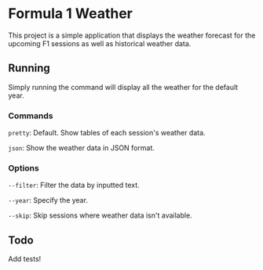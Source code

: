# Formula 1 Weather

This project is a simple application that displays the weather forecast for the upcoming F1 sessions as well as historical weather data.

## Running

Simply running the command will display all the weather for the default year.

### Commands

`pretty`: Default. Show tables of each session's weather data.

`json`: Show the weather data in JSON format.

### Options

`--filter`: Filter the data by inputted text.

`--year`: Specify the year.

`--skip`: Skip sessions where weather data isn't available.

## Todo

Add tests!
